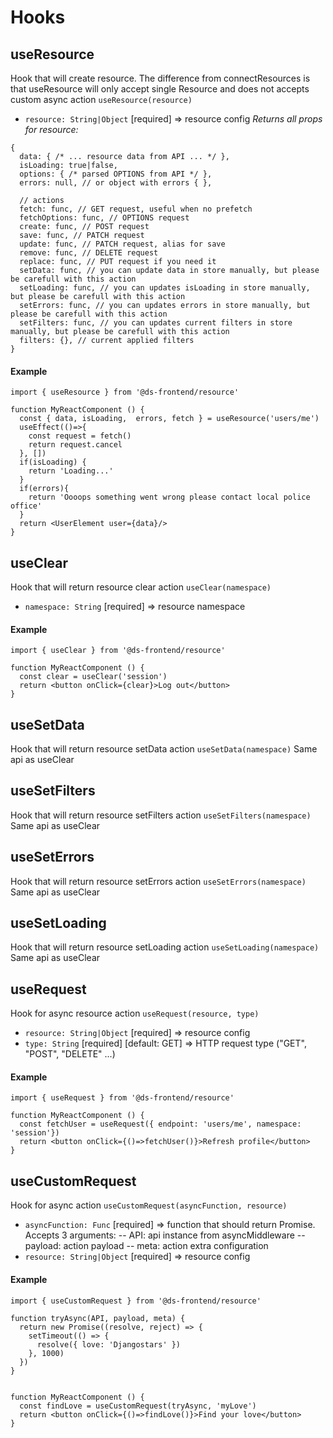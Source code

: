 # Hooks

## useResource
Hook  that will create resource. The difference from connectResources is that useResource will only accept single Resource and does not accepts custom async action
`useResource(resource)`
- `resource: String|Object`  [required] => resource config
*Returns all props for resource:*

```
{
  data: { /* ... resource data from API ... */ },
  isLoading: true|false, 
  options: { /* parsed OPTIONS from API */ },
  errors: null, // or object with errors { },
  
  // actions
  fetch: func, // GET request, useful when no prefetch
  fetchOptions: func, // OPTIONS request
  create: func, // POST request
  save: func, // PATCH request
  update: func, // PATCH request, alias for save
  remove: func, // DELETE request
  replace: func, // PUT request if you need it
  setData: func, // you can update data in store manually, but please be carefull with this action
  setLoading: func, // you can updates isLoading in store manually, but please be carefull with this action
  setErrors: func, // you can updates errors in store manually, but please be carefull with this action
  setFilters: func, // you can updates current filters in store manually, but please be carefull with this action
  filters: {}, // current applied filters
}
```

#### Example
``` 
import { useResource } from '@ds-frontend/resource'

function MyReactComponent () {
  const { data, isLoading,  errors, fetch } = useResource('users/me')
  useEffect(()=>{
    const request = fetch()
    return request.cancel
  }, [])
  if(isLoading) {
    return 'Loading...'
  }
  if(errors){
    return 'Oooops something went wrong please contact local police office'
  }
  return <UserElement user={data}/>
}
``` 

## useClear
Hook that will return resource clear action
`useClear(namespace)`

- `namespace: String`  [required] => resource namespace

#### Example
```
import { useClear } from '@ds-frontend/resource'

function MyReactComponent () {
  const clear = useClear('session') 
  return <button onClick={clear}>Log out</button>
}
```


## useSetData
Hook that will return resource setData action
`useSetData(namespace)`
 Same api as useClear
## useSetFilters
Hook that will return resource setFilters action
`useSetFilters(namespace)`
 Same api as useClear
## useSetErrors
Hook that will return resource setErrors action
`useSetErrors(namespace)`
 Same api as useClear
## useSetLoading
Hook that will return resource setLoading action
`useSetLoading(namespace)`
 Same api as useClear


## useRequest
Hook for async resource action
`useRequest(resource, type)`

- `resource: String|Object`  [required] => resource config
- `type: String`  [required]  [default: GET] => HTTP request type ("GET", "POST", "DELETE" ...)

#### Example
```
import { useRequest } from '@ds-frontend/resource'

function MyReactComponent () {
  const fetchUser = useRequest({ endpoint: 'users/me', namespace: 'session'}) 
  return <button onClick={()=>fetchUser()}>Refresh profile</button>
}
```


## useCustomRequest
Hook for async  action
`useCustomRequest(asyncFunction, resource)`

- `asyncFunction: Func`  [required] => function that should return Promise. Accepts 3 arguments: 
-- API: api instance from asyncMiddleware 
-- payload: action payload 
-- meta: action extra configuration
- `resource: String|Object`  [required] => resource config

#### Example
```
import { useCustomRequest } from '@ds-frontend/resource'

function tryAsync(API, payload, meta) {
  return new Promise((resolve, reject) => {
    setTimeout(() => {
      resolve({ love: 'Djangostars' })
    }, 1000)
  })
}


function MyReactComponent () {
  const findLove = useCustomRequest(tryAsync, 'myLove') 
  return <button onClick={()=>findLove()}>Find your love</button>
}
```
